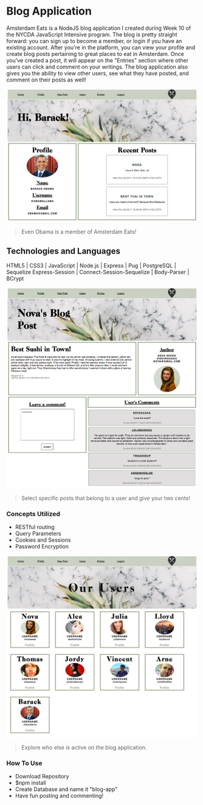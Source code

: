 # Blog Application
Amsterdam Eats is a NodeJS blog application I created during Week 10 of the NYCDA JavaScript Intensive program. The blog is pretty straight forward: you can sign up to become a member, or login if you have an existing account. After you're in the platform, you can view your profile and create blog posts pertaining to great places to eat in Amsterdam. Once you've created a post, it will appear on the "Entries" section where other users can click and comment on your writings. The blog application also gives you the ability to view other users, see what they have posted, and comment on their posts as well!

![banner](https://github.com/aleanalesnik/blog-app/blob/master/public/images/screenshots/obama-profile.png?raw=true)
> Even Obama is a member of Amsterdam Eats!

## Technologies and Languages
HTML5 | CSS3 | JavaScript | Node.js | Express | Pug | PostgreSQL | Sequelize
Express-Session | Connect-Session-Sequelize | Body-Parser | BCrypt

![banner](https://github.com/aleanalesnik/blog-app/blob/master/public/images/screenshots/nova-blogpost.png?raw=true)
> Select specific posts that belong to a user and give your two cents!

### Concepts Utilized
+ RESTful routing
+ Query Parameters
+ Cookies and Sessions
+ Password Encryption

![banner](https://github.com/aleanalesnik/blog-app/blob/master/public/images/screenshots/allusers-page.png?raw=true)
> Explore who else is active on the blog application.

### How To Use
+ Download Repository
+ $npm install
+ Create Database and name it "blog-app"
+ Have fun posting and commenting!
